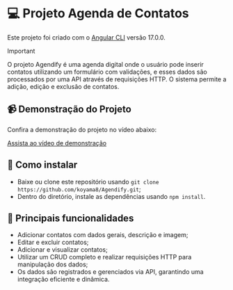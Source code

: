 # 💻 Projeto Agenda de Contatos

Este projeto foi criado com o [Angular CLI](https://github.com/angular/angular-cli) versão 17.0.0.

> [!IMPORTANT]
> O projeto Agendify é uma agenda digital onde o usuário pode inserir contatos utilizando um formulário com validações, e esses dados são processados por uma API através de requisições HTTP. O sistema permite a adição, edição e exclusão de contatos.

## 📹 Demonstração do Projeto

Confira a demonstração do projeto no vídeo abaixo:

[Assista ao vídeo de demonstração](https://drive.google.com/file/d/1jGx9WRVvUSKagN8r1wPocrNOTXJkPrNY/view?usp=sharing)

## 🚀 Como instalar

- Baixe ou clone este repositório usando `git clone https://github.com/koyama8/Agendify.git`;
- Dentro do diretório, instale as dependências usando `npm install`.

## 📜 Principais funcionalidades

- Adicionar contatos com dados gerais, descrição e imagem;
- Editar e excluir contatos;
- Adicionar e visualizar contatos;
- Utilizar um CRUD completo e realizar requisições HTTP para manipulação dos dados;
- Os dados são registrados e gerenciados via API, garantindo uma integração eficiente e dinâmica.
